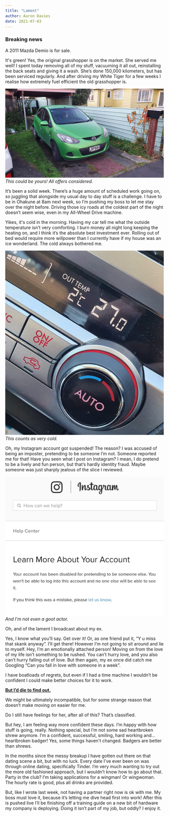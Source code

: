 ```yaml
---
title: "Lament"
author: Aaron Davies
date: 2021-07-03
---
```


### Breaking news
A 2011 Mazda Demio is for sale. 

It's green! Yes, the original grasshopper is on the market. She served me well! I spent today removing all of my stuff, vacuuming it all out, reinstalling the back seats and giving it a wash. She’s done 150,000 kilometers, but has been serviced regularly. And after driving my White Tiger for a few weeks I realise how extremely fuel efficient the old grasshopper is.

[![Grass.](/media/images/blog/grass.jpg)](/media/images/blog/grass.jpg)
_This could be yours! All offers considered._

It’s been a solid week. There’s a huge amount of scheduled work going on, so juggling that alongside my usual day to day stuff is a challenge. I have to be in Ohakune at 8am next week, so I’m pushing my boss to let me stay over the night before. Driving those icy roads at the coldest part of the night doesn’t seem wise, even in my All-Wheel Drive machine.

Yikes, it's cold in the morning. Having my car tell me what the outside temperature isn’t very comforting. I burn money all night long keeping the heating on, and I think it’s the absolute best investment ever. Rolling out of bed would require more willpower than I currently have if my house was an ice wonderland. The cold always bothered me.

[![Cold.](/media/images/blog/cold.jpg)](/media/images/blog/cold.jpg)
_This counts as very cold._

Oh, my Instagram account got suspended! The reason? I was accused of being an imposter, pretending to be someone I’m not. Someone reported me for that! Have you seen what I post on Instagram? I mean, I do pretend to be a lively and fun person, but that’s hardly identity fraud. Maybe someone was just sharply jealous of the slice I reviewed.


[![Cold.](/media/images/blog/ban.jpg)](/media/images/blog/ban.jpg)
_And I'm not even a goot actor._

Oh, and of the lament I broadcast about my ex.

Yes, I know what you’ll say. Get over it! Or, as one friend put it, “Y u miss that skank anyway”. I’ll get there! However I’m not going to sit around and lie to myself. Hey, I’m an emotionally attached person! Moving on from the love of my life isn’t something to be rushed. You can’t hurry love, and you also can’t hurry falling out of love. But then again, my ex once did catch me Googling “Can you fall in love with someone in a week”. 

I have boatloads of regrets, but even if I had a time machine I wouldn’t be confident I could make better choices for it to work.

**[But I’d die to find out.](https://www.youtube.com/watch?v=HQt6jIKNwgU)**

We might be ultimately incompatible, but for some strange reason that doesn’t make moving on easier for me. 

Do I still have feelings for her, after all of this? That’s classified.

But hey, I am feeling way more confident these days. I’m happy with how stuff is going, really. Nothing special, but I’m not some sad heartbroken shrew anymore. I’m a confident, successful, smiling, hard working and… heartbroken badger! Yes, some things haven't changed. Badgers are better than shrews.

In the months since the messy breakup I have gotten out there on that dating scene a bit, but with no luck. Every date I’ve ever been on was through online dating, specifically Tinder. I’m very much wanting to try out the more old fashioned approach, but I wouldn’t know how to go about that. Party in the club? I’m taking applications for a wingman! Or wingwoman. The hourly rate is good, plus all drinks are provided.

But, like I wrote last week, not having a partner right now is ok with me. My boss must love it, because it’s letting me dive head first into work! After this is pushed live I’ll be finishing off a training guide on a new bit of hardware my company is deploying. Doing it isn’t part of my job, but oddly? I enjoy it.
